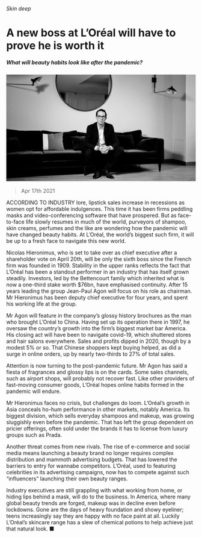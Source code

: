 ###### Skin deep

# A new boss at L’Oréal will have to prove he is worth it 

##### What will beauty habits look like after the pandemic? 

![image](images/20210417_wbp501.jpg) 

> Apr 17th 2021 

ACCORDING TO INDUSTRY lore, lipstick sales increase in recessions as women opt for affordable indulgences. This time it has been firms peddling masks and video-conferencing software that have prospered. But as face-to-face life slowly resumes in much of the world, purveyors of shampoo, skin creams, perfumes and the like are wondering how the pandemic will have changed beauty habits. At L’Oréal, the world’s biggest such firm, it will be up to a fresh face to navigate this new world.

Nicolas Hieronimus, who is set to take over as chief executive after a shareholder vote on April 20th, will be only the sixth boss since the French firm was founded in 1909. Stability in the upper ranks reflects the fact that L’Oréal has been a standout performer in an industry that has itself grown steadily. Investors, led by the Bettencourt family which inherited what is now a one-third stake worth $76bn, have emphasised continuity. After 15 years leading the group Jean-Paul Agon will focus on his role as chairman. Mr Hieronimus has been deputy chief executive for four years, and spent his working life at the group.


Mr Agon will feature in the company’s glossy history brochures as the man who brought L’Oréal to China. Having set up its operation there in 1997, he oversaw the country’s growth into the firm’s biggest market bar America. His closing act will have been to navigate covid-19, which shuttered stores and hair salons everywhere. Sales and profits dipped in 2020, though by a modest 5% or so. That Chinese shoppers kept buying helped, as did a surge in online orders, up by nearly two-thirds to 27% of total sales.

Attention is now turning to the post-pandemic future. Mr Agon has said a fiesta of fragrances and glossy lips is on the cards. Some sales channels, such as airport shops, will probably not recover fast. Like other providers of fast-moving consumer goods, L’Oréal hopes online habits formed in the pandemic will endure.

Mr Hieronimus faces no crisis, but challenges do loom. L’Oréal’s growth in Asia conceals ho-hum performance in other markets, notably America. Its biggest division, which sells everyday shampoos and makeup, was growing sluggishly even before the pandemic. That has left the group dependent on pricier offerings, often sold under the brands it has to license from luxury groups such as Prada.

Another threat comes from new rivals. The rise of e-commerce and social media means launching a beauty brand no longer requires complex distribution and mammoth advertising budgets. That has lowered the barriers to entry for wannabe competitors. L’Oréal, used to featuring celebrities in its advertising campaigns, now has to compete against such “influencers” launching their own beauty ranges.

Industry executives are still grappling with what working from home, or hiding lips behind a mask, will do to the business. In America, where many global beauty trends are forged, makeup was in decline even before lockdowns. Gone are the days of heavy foundation and showy eyeliner; teens increasingly say they are happy with no face paint at all. Luckily L’Oréal’s skincare range has a slew of chemical potions to help achieve just that natural look. ■

